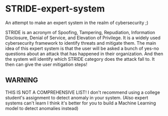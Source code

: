 # STRIDE-expert-system
An attempt to make an expert system in the realm of cybersecurity ;)

STRIDE is an acronym of Spoofing, Tampering, Repudiation, Information Disclosure, Denial of Service, and Elevation of Privilege. It is a widely used cybersecurity framework to identify threats and mitigate them. The main idea of this expert system is that the user will be asked a bunch of yes-no questions about an attack that has happened in their organization. And then the system will identify which STRIDE category does the attack fall to. It then can give the user mitigation steps!

## WARNING
THIS IS NOT A COMPREHENSIVE LIST! 
I don't recommend using a college student's assignment to detect anomaly in your system. (Also expert systems can't learn I think it's better for you to build a Machine Learning model to detect anomalies instead)
